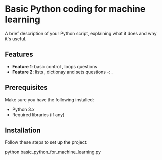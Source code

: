 # Basic Python coding for machine learning

A brief description of your Python script, explaining what it does and why it's useful.

## Features
- **Feature 1**: basic control , loops questions
- **Feature 2**: lists , dictionay and sets questions
-: .

## Prerequisites

Make sure you have the following installed:
- Python 3.x
- Required libraries (if any)

## Installation

Follow these steps to set up the project:

python basic_python_for_machine_learning.py

